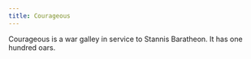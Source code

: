 ```yaml
---
title: Courageous
---
```


Courageous is a war galley in service to Stannis Baratheon. It has one hundred oars.


